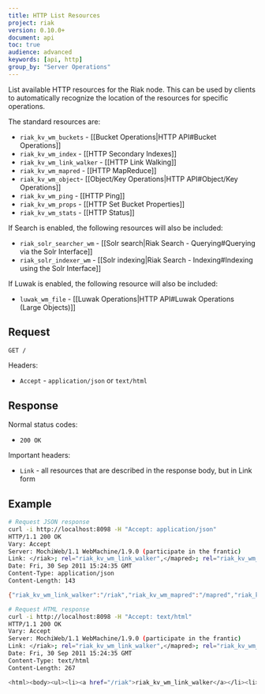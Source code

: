 ```yaml
---
title: HTTP List Resources
project: riak
version: 0.10.0+
document: api
toc: true
audience: advanced
keywords: [api, http]
group_by: "Server Operations"
---
```


List available HTTP resources for the Riak node. This can be used by clients to 
automatically recognize the location of the resources for specific operations.

The standard resources are:

* `riak_kv_wm_buckets` - [[Bucket Operations|HTTP API#Bucket Operations]]
* `riak_kv_wm_index` - [[HTTP Secondary Indexes]]
* `riak_kv_wm_link_walker` - [[HTTP Link Walking]]
* `riak_kv_wm_mapred` - [[HTTP MapReduce]]
* `riak_kv_wm_object`- [[Object/Key Operations|HTTP API#Object/Key Operations]]
* `riak_kv_wm_ping` - [[HTTP Ping]]
* `riak_kv_wm_props` - [[HTTP Set Bucket Properties]]
* `riak_kv_wm_stats` - [[HTTP Status]]

If Search is enabled, the following resources will also be included:

* `riak_solr_searcher_wm` - [[Solr search|Riak Search - Querying#Querying via the Solr Interface]]
* `riak_solr_indexer_wm` - [[Solr indexing|Riak Search - Indexing#Indexing using the Solr Interface]]

If Luwak is enabled, the following resource will also be included:

* `luwak_wm_file` - [[Luwak Operations|HTTP API#Luwak Operations (Large Objects)]]

## Request

```bash
GET /
```

Headers:

* `Accept` - `application/json` or `text/html`

## Response

Normal status codes:

* `200 OK`

Important headers:

* `Link` - all resources that are described in the response body, but in Link 
form

## Example

```bash
# Request JSON response
curl -i http://localhost:8098 -H "Accept: application/json"
HTTP/1.1 200 OK
Vary: Accept
Server: MochiWeb/1.1 WebMachine/1.9.0 (participate in the frantic)
Link: </riak>; rel="riak_kv_wm_link_walker",</mapred>; rel="riak_kv_wm_mapred",</ping>; rel="riak_kv_wm_ping",</riak>; rel="riak_kv_wm_raw",</stats>; rel="riak_kv_wm_stats"
Date: Fri, 30 Sep 2011 15:24:35 GMT
Content-Type: application/json
Content-Length: 143

{"riak_kv_wm_link_walker":"/riak","riak_kv_wm_mapred":"/mapred","riak_kv_wm_ping":"/ping","riak_kv_wm_raw":"/riak","riak_kv_wm_stats":"/stats"}

# Request HTML response
curl -i http://localhost:8098 -H "Accept: text/html"
HTTP/1.1 200 OK
Vary: Accept
Server: MochiWeb/1.1 WebMachine/1.9.0 (participate in the frantic)
Link: </riak>; rel="riak_kv_wm_link_walker",</mapred>; rel="riak_kv_wm_mapred",</ping>; rel="riak_kv_wm_ping",</riak>; rel="riak_kv_wm_raw",</stats>; rel="riak_kv_wm_stats"
Date: Fri, 30 Sep 2011 15:24:35 GMT
Content-Type: text/html
Content-Length: 267

<html><body><ul><li><a href="/riak">riak_kv_wm_link_walker</a></li><li><a href="/mapred">riak_kv_wm_mapred</a></li><li><a href="/ping">riak_kv_wm_ping</a></li><li><a href="/riak">riak_kv_wm_raw</a></li><li><a href="/stats">riak_kv_wm_stats</a></li></ul></body></html>
```